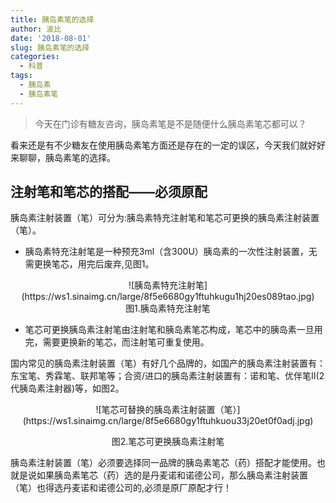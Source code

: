 ```yaml
---
title: 胰岛素笔的选择
author: 波比
date: '2018-08-01'
slug: 胰岛素笔的选择
categories:
  - 科普
tags:
  - 胰岛素
  - 胰岛素笔
---
```


> 今天在门诊有糖友咨询，胰岛素笔是不是随便什么胰岛素笔芯都可以？

看来还是有不少糖友在使用胰岛素笔方面还是存在的一定的误区，今天我们就好好来聊聊，胰岛素笔的选择。

## 注射笔和笔芯的搭配——**必须原配**

胰岛素注射装置（笔）可分为:胰岛素特充注射笔和笔芯可更换的胰岛素注射装置（笔）。

- 胰岛素特充注射笔是一种预充3ml（含300U）胰岛素的一次性注射装置，无需更换笔芯，用完后废弃,见图1。
<div align="center">
![胰岛素特充注射笔](https://ws1.sinaimg.cn/large/8f5e6680gy1ftuhkugu1hj20es089tao.jpg)</div>
<div align="center">图1.胰岛素特充注射笔</div>

- 笔芯可更换胰岛素注射笔由注射笔和胰岛素笔芯构成，笔芯中的胰岛素一旦用完，需要更换新的笔芯，而注射笔可重复使用。

国内常见的胰岛素注射装置（笔）有好几个品牌的，如国产的胰岛素注射装置有：东宝笔、秀霖笔、联邦笔等；合资/进口的胰岛素注射装置有：诺和笔、优伴笔Ⅱ(2代胰岛素注射器)等，如图2。
<div align="center">
![笔芯可替换的胰岛素注射装置（笔）](https://ws1.sinaimg.cn/large/8f5e6680gy1ftuhkuou33j20et0f0adj.jpg)

图2.笔芯可更换胰岛素注射笔</div>

胰岛素注射装置（笔）必须要选择同一品牌的胰岛素笔芯（药）搭配才能使用。也就是说如果胰岛素笔芯（药）选的是丹麦诺和诺德公司，那么胰岛素注射装置（笔）也得选丹麦诺和诺德公司的,必须是原厂原配才行！








